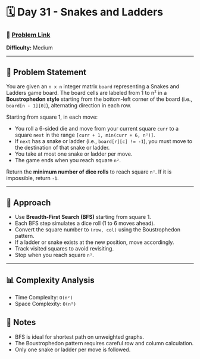 # 🗓️ Day 31 - Snakes and Ladders

### 🔗 [Problem Link](https://leetcode.com/problems/snakes-and-ladders/)  
**Difficulty:** Medium

---

## 📄 Problem Statement

You are given an `n x n` integer matrix `board` representing a Snakes and Ladders game board. The board cells are labeled from 1 to n² in a **Boustrophedon style** starting from the bottom-left corner of the board (i.e., `board[n - 1][0]`), alternating direction in each row.

Starting from square 1, in each move:

- You roll a 6-sided die and move from your current square `curr` to a square `next` in the range `[curr + 1, min(curr + 6, n²)]`.
- If `next` has a snake or ladder (i.e., `board[r][c] != -1`), you must move to the destination of that snake or ladder.
- You take at most one snake or ladder per move.
- The game ends when you reach square `n²`.

Return the **minimum number of dice rolls** to reach square `n²`. If it is impossible, return `-1`.

---

## 🧠 Approach

- Use **Breadth-First Search (BFS)** starting from square 1.
- Each BFS step simulates a dice roll (1 to 6 moves ahead).
- Convert the square number to `(row, col)` using the Boustrophedon pattern.
- If a ladder or snake exists at the new position, move accordingly.
- Track visited squares to avoid revisiting.
- Stop when you reach square `n²`.

---
## 📊 Complexity Analysis
- Time Complexity: `O(n²)`
- Space Complexity: `O(n²)`

## 📝 Notes
- BFS is ideal for shortest path on unweighted graphs.
- The Boustrophedon pattern requires careful row and column calculation.
- Only one snake or ladder per move is followed.
